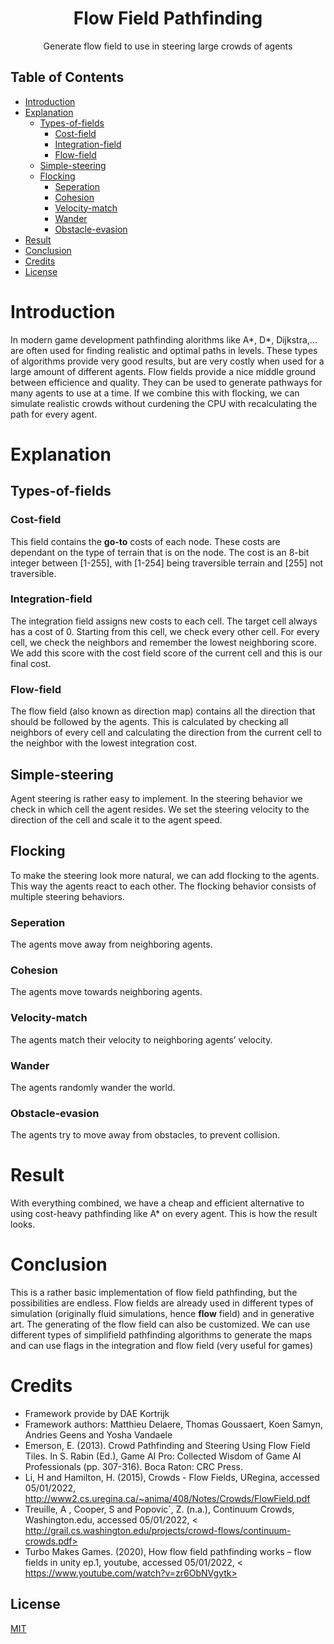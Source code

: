 <h1 align="center"> Flow Field Pathfinding </h1>
<p align="center">Generate flow field to use in steering large crowds of agents</p>

## Table of Contents
- [Introduction](Introduction)
- [Explanation](Explanation)
   * [Types-of-fields](types-of-fields)
     * [Cost-field](cost-field)
     * [Integration-field](integration-field)
     * [Flow-field](flow-field)
  * [Simple-steering](simple-steering)
  * [Flocking](flocking)
     * [Seperation](seperation) 
     * [Cohesion](cohesion) 
     * [Velocity-match](velocity-match) 
     * [Wander](wander) 
     * [Obstacle-evasion](obstacle-evasion) 
- [Result](result)
- [Conclusion](conclusion)
- [Credits](credits)
- [License](license)

# Introduction
<p>In modern game development pathfinding alorithms like A*, D*, Dijkstra,... are often used for finding realistic and optimal paths in levels. These types of algorithms provide    very good results, but are very costly when used for a large amount of different agents. Flow fields provide a nice middle ground between efficience and quality. They can be   used to generate pathways for many agents to use at a time. If we combine this with flocking, we can simulate realistic crowds without curdening the CPU with recalculating the   path for every agent. </p>

# Explanation

## Types-of-fields

### Cost-field
<p>This field contains the <b>go-to</b> costs of each node. These costs are dependant on the type of terrain that is on the node.
  The cost is an 8-bit integer between [1-255], with [1-254] being traversible terrain and [255] not traversible. </p>
 
 ### Integration-field
<p>The integration field assigns new costs to each cell. The target cell always has a cost of 0. Starting from this cell, we check every other cell. For every cell, we check the  neighbors and remember the lowest neighboring score. We add this score with the cost field score of the current cell and this is our final cost.</p>
 
### Flow-field
<p> The flow field (also known as direction map) contains all the direction that should be followed by the agents. This is calculated by checking all neighbors of every cell and  calculating the direction from the current cell to the neighbor with the lowest integration cost.</p>
  
## Simple-steering
<p>Agent steering is rather easy to implement. In the steering behavior we check in which cell the agent resides. We set the steering velocity to the direction of the cell and     scale it to the agent speed. </p>

## Flocking
<p>To make the steering look more natural, we can add flocking to the agents. This way the agents react to each other. The flocking behavior consists of multiple steering behaviors.</p>

### Seperation
<p>The agents move away from neighboring agents. </p>

### Cohesion
<p>The agents move towards neighboring agents. </p>

### Velocity-match
<p>The agents match their velocity to neighboring agents’ velocity. </p>

### Wander
<p>The agents randomly wander the world. </p>

### Obstacle-evasion
<p>The agents try to move away from obstacles, to prevent collision. </p>

# Result
<p>With everything combined, we have a cheap and efficient alternative to using cost-heavy pathfinding like A* on every agent. This is how the result looks.</p>

# Conclusion
<p>This is a rather basic implementation of flow field pathfinding, but the possibilities are endless. Flow fields are already used in different types of simulation (originally fluid simulations, hence <b>flow</b> field) and in generative art. 
The generating of the flow field can also be customized. We can use different types of simplifield pathfinding algorithms to generate the maps and can use flags in the integration and flow field (very useful for games) </p>

# Credits
- Framework provide by DAE Kortrijk
- Framework authors:  Matthieu Delaere, Thomas Goussaert, Koen Samyn, Andries Geens and Yosha Vandaele
- Emerson, E. (2013). Crowd Pathfinding and Steering Using Flow Field Tiles. In S. Rabin (Ed.), Game AI Pro: Collected Wisdom of Game AI Professionals (pp. 307-316). Boca Raton: CRC Press.
- Li, H and Hamilton, H. (2015), Crowds - Flow Fields, URegina, accessed 05/01/2022, <http://www2.cs.uregina.ca/~anima/408/Notes/Crowds/FlowField.pdf>
- Treuille, A , Cooper, S and Popovic´, Z.  (n.a.), Continuum Crowds, Washington.edu, accessed 05/01/2022, < http://grail.cs.washington.edu/projects/crowd-flows/continuum-crowds.pdf>
- Turbo Makes Games. (2020), How flow field pathfinding works – flow fields in unity ep.1, youtube, accessed 05/01/2022, < https://www.youtube.com/watch?v=zr6ObNVgytk>

## License
[MIT](https://tldrlegal.com/license/mit-license)
